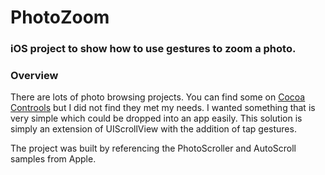 PhotoZoom
===================

### iOS project to show how to use gestures to zoom a photo.

### Overview

There are lots of photo browsing projects. You can find some on [Cocoa Controols](http://www.cocoacontrols.com/tags/photo) but I
did not find they met my needs. I wanted something that is very simple which could be dropped into an app easily. This solution
is simply an extension of UIScrollView with the addition of tap gestures.

The project was built by referencing the PhotoScroller and AutoScroll samples from Apple.
